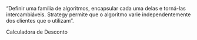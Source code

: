 “Definir uma família de algoritmos, encapsular cada uma delas e torná-las intercambiáveis. Strategy permite que o algoritmo varie independentemente dos clientes que o utilizam”.

Calculadora de Desconto